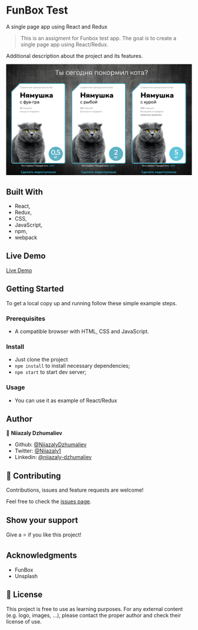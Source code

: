 # FunBox Test

A single page app using React and Redux

> This is an assigment for Funbox test app. The goal is to create a single page app using React/Redux.

Additional description about the project and its features.

![BookStore](public/Screenshot.png)

## Built With

- React,
- Redux,
- CSS,
- JavaScript,
- npm,
- webpack

## Live Demo

[Live Demo](https://jovial-snyder-db3ed4.netlify.app/)

## Getting Started

To get a local copy up and running follow these simple example steps.

### Prerequisites

- A compatible browser with HTML, CSS and JavaScript.

### Install

- Just clone the project
- `npm install` to install necessary dependencies;
- `npm start` to start dev server;

### Usage

- You can use it as example of React/Redux

## Author

👤 **Niiazaly Dzhumaliev**

- Github: [@NiiazalyDzhumaliev](https://github.com/NiiazalyDzhumaliev)
- Twitter: [@Niiazaly1](https://twitter.com/Niiazaly1)
- Linkedin: [@niiazaly-dzhumaliev](https://www.linkedin.com/in/niiazaly-dzhumaliev-117707132/)

## 🤝 Contributing

Contributions, issues and feature requests are welcome!

Feel free to check the [issues page](https://github.com/NiiazalyDzhumaliev/fun-box-test/issues).

## Show your support

Give a ⭐️ if you like this project!

## Acknowledgments

- FunBox
- Unsplash

## 📝 License

This project is free to use as learning purposes. For any external content (e.g. logo, images, ...), please contact the proper author and check their license of use.
